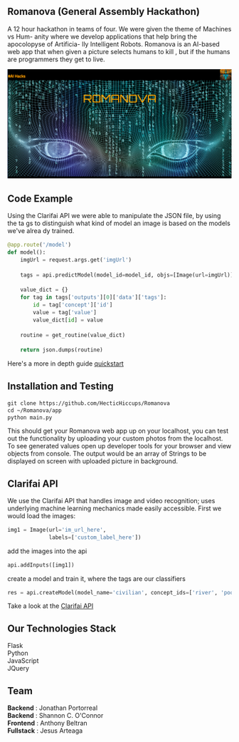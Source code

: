 ## Romanova (General Assembly Hackathon)
A 12 hour hackathon in teams of four. We were given the theme of Machines vs Hum-
anity where we develop applications that help bring the apocolopyse of Artificia-
lly Intelligent Robots.
Romanova is an AI-based web app that when given a picture selects humans to kill
, but if the humans are programmers they get to live.

![GitHub Logo](app/static/images/Romanova.png)
## Code Example
Using the Clarifai API we were able to manipulate the JSON file, by using the ta
gs to distinguish what kind of model an image is based on the models we've alrea
dy trained.

```python
@app.route('/model')
def model():
    imgUrl = request.args.get('imgUrl')

    tags = api.predictModel(model_id=model_id, objs=[Image(url=imgUrl)])

    value_dict = {}
    for tag in tags['outputs'][0]['data']['tags']:
        id = tag['concept']['id']
        value = tag['value']
        value_dict[id] = value

    routine = get_routine(value_dict)

    return json.dumps(routine)
```
Here's a more in depth guide
[quickstart](http://flask.pocoo.org/docs/0.11/quickstart/)

## Installation and Testing

```shell
git clone https://github.com/HecticHiccups/Romanova
cd ~/Romanova/app
python main.py
```
This should get your Romanova web app up on your localhost, you can test out the functionality by uploading your custom photos from the localhost. To see generated values
open up developer tools for your browser and view objects from console. The output would be an array of Strings to be displayed on screen with uploaded picture in background.

## Clarifai API
We use the Clarifai API that handles image and video recognition; uses underlying machine learning mechanics made easily accessible. First we would load the images:
```python
img1 = Image(url='im_url_here',
             labels=['custom_label_here'])
```
add the images into the api

```python
api.addInputs([img1])
```
create a model and train it, where the tags are our classifiers

```python
res = api.createModel(model_name='civilian', concept_ids=['river', 'pool', 'dribble'])
```

Take a look at the [Clarifai API](https://developer.clarifai.com/guide/)
## Our Technologies Stack
Flask <br/>
Python <br/>
JavaScript <br/>
JQuery <br/>

## Team
**Backend** : Jonathan Portorreal <br />
**Backend** : Shannon C. O'Connor <br />
**Frontend** : Anthony Beltran <br />
**Fullstack** : Jesus Arteaga

